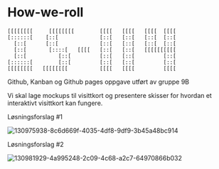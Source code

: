 # How-we-roll


    [[[[[[[[     [[[[[[[[        [[[[   [[[[   [[[[  [[[[
    [::::::[    [::[             [::[   [::[   [::[  [::[
      [::[      [::[             [::[   [::[   [::[  [::[
      [::[       [::::[   [[[[   [::[   [::[   [[[[[[[[[[
      [::[          [::[         [::[   [::[         [::[
    [::::::[        [::[         [::[   [::[         [::[
    [[[[[[[[   [[[[[[[[          [[[[   [[[[         [[[[

Github, Kanban og Github pages oppgave utført av gruppe 9B

Vi skal lage mockups til visittkort og presentere skisser for hvordan et interaktivt visittkort kan fungere.

Løsningsforslag #1

![130975938-8c6d669f-4035-4df8-9df9-3b45a48bc914](https://user-images.githubusercontent.com/89385070/131339518-5933c649-9691-4ffa-ad21-8cc4bf4353b2.gif)

Løsningsforslag #2

![130981929-4a995248-2c09-4c68-a2c7-64970866b032](https://user-images.githubusercontent.com/89385070/131339559-5c2b4f13-c93b-4f91-8df5-0423b7dbbe32.gif)
